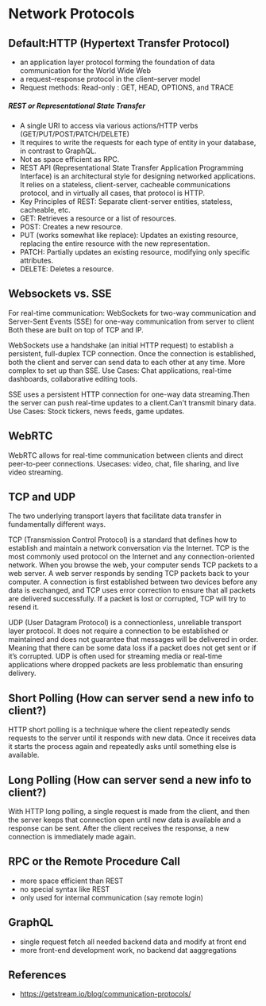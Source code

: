 # Network Protocols

## Default:HTTP (Hypertext Transfer Protocol) 
* an application layer protocol forming the foundation of data communication for the World Wide Web
* a request–response protocol in the client–server model
* Request methods: Read-only : GET, HEAD, OPTIONS, and TRACE

##### REST or Representational State Transfer 
* A single URI to access via various actions/HTTP verbs (GET/PUT/POST/PATCH/DELETE)
* It requires to write the requests for each type of entity in your database, in contrast to GraphQL.
* Not as space efficient as RPC.
* REST API (Representational State Transfer Application Programming Interface) is an architectural style for designing networked applications. It relies on a stateless, client-server, cacheable communications protocol, and in virtually all cases, that protocol is HTTP.
* Key Principles of REST: Separate client-server entities, stateless, cacheable, etc.
* GET: Retrieves a resource or a list of resources.
* POST: Creates a new resource.
* PUT (works somewhat like replace): Updates an existing resource, replacing the entire resource with the new representation.
* PATCH: Partially updates an existing resource, modifying only specific attributes.
* DELETE: Deletes a resource.
  
## Websockets vs. SSE
For real-time communication: WebSockets for two-way communication and Server-Sent Events (SSE) for one-way communication from server to client
Both these are built on top of TCP and IP. 

WebSockets use a handshake (an initial HTTP request) to establish a persistent, full-duplex TCP connection. Once the connection is established, both the client and server can send data to each other at any time. More complex to set up than SSE. 
Use Cases: Chat applications, real-time dashboards, collaborative editing tools. 

SSE uses a persistent HTTP connection for one-way data streaming.Then the server can push real-time updates to a client.Can't transmit binary data. 
Use Cases: Stock tickers, news feeds, game updates. 

## WebRTC
WebRTC allows for real-time communication between clients and direct peer-to-peer connections. 
Usecases: video, chat, file sharing, and live video streaming. 

## TCP and UDP

The two underlying transport layers that facilitate data transfer in fundamentally different ways.

TCP (Transmission Control Protocol) is a standard that defines how to establish and maintain a network conversation via the Internet. TCP is the most commonly used protocol on the Internet and any connection-oriented network. When you browse the web, your computer sends TCP packets to a web server. A web server responds by sending TCP packets back to your computer. A connection is first established between two devices before any data is exchanged, and TCP uses error correction to ensure that all packets are delivered successfully. If a packet is lost or corrupted, TCP will try to resend it.

UDP (User Datagram Protocol) is a connectionless, unreliable transport layer protocol. It does not require a connection to be established or maintained and does not guarantee that messages will be delivered in order. Meaning that there can be some data loss if a packet does not get sent or if it’s corrupted. UDP is often used for streaming media or real-time applications where dropped packets are less problematic than ensuring delivery.

## Short Polling (How can server send a new info to client?)
HTTP short polling is a technique where the client repeatedly sends requests to the server until it responds with new data. Once it receives data it starts the process again and repeatedly asks until something else is available.

## Long Polling (How can server send a new info to client?)
With HTTP long polling, a single request is made from the client, and then the server keeps that connection open until new data is available and a response can be sent. After the client receives the response, a new connection is immediately made again.

  
## RPC or the Remote Procedure Call 
* more space efficient than REST
* no special syntax like REST
* only used for internal communication (say remote login)

## GraphQL 
* single request fetch all needed backend data and modify at front end
* more front-end development work, no backend dat aaggregations

## References
* https://getstream.io/blog/communication-protocols/
  
  
  
